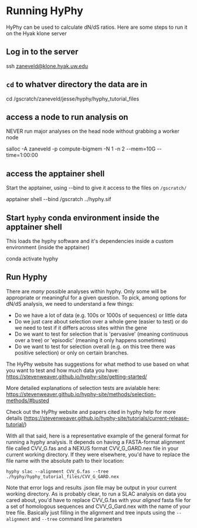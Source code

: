 # Running HyPhy 

HyPhy can be used to calculate dN/dS ratios. Here are some steps to run it on the Hyak klone server

## Log in to the server

ssh zaneveld@klone.hyak.uw.edu

## `cd` to whatver directory the data are in

cd /gscratch/zaneveld/jesse/hyphy/hyphy_tutorial_files

## access a node to run analysis on
NEVER run major analyses on the head node without grabbing a worker node

salloc -A zaneveld -p compute-bigmem -N 1 -n 2 --mem=10G --time=1:00:00

## access the apptainer shell
Start the apptainer, using --bind to give it access to the files on `/gscratch/`

apptainer shell --bind /gscratch ../hyphy.sif

## Start `hyphy` conda environment inside the apptainer shell
This loads the hyphy software and it's dependencies inside a custom environment (inside the apptainer)

conda activate hyphy

## Run Hyphy
There are *many* possible analyses within hyphy. Only some will be appropriate or meaningful for a given question.
To pick, among options for dN/dS analysis, we need to understand a few things:

- Do we have a lot of data (e.g. 100s or 1000s of sequences) or little data
- Do we just care about selection over a whole gene (easier to test) or do we need to test if it differs
  across sites within the gene
- Do we want to test for selection that is 'pervasive' (meaning continuous over a tree) or 'episodic' (meaning it only happens sometimes)
- Do we want to test for selection overall (e.g. on this tree there was positive selection) or only on certain branches.

The HyPhy website has suggestions for what method to use based on what you want to test and how much data you have:
https://stevenweaver.github.io/hyphy-site/getting-started/

More detailed explanations of selection tests are avialable here:
https://stevenweaver.github.io/hyphy-site/methods/selection-methods/#busted



Check out the HyPhy website and papers cited in hyphy help for more details (https://stevenweaver.github.io/hyphy-site/tutorials/current-release-tutorial/)

With all that said, here is a representative example of the general format for running a hyphy analysis. It depends on having a FASTA-format alignment file called CVV_G.fas and a NEXUS format CVV_G_GARD.nex file in your current working directory. If they were elsewhere, you'd have to replace the file name with the absolute path to their location:

`
hyphy slac --alignment CVV_G.fas --tree ./hyphy/hyphy_tutorial_files/CVV_G_GARD.nex
`

Note that error logs and results .json file may be output in your current working directory. 
As is probably clear, to run a SLAC analysis on data you cared about, you'd have to replace CVV_G.fas with your *aligned* fasta file for a set of homologous sequences and CVV_G_Gard.nex
with the name of your tree file. Basically just filling in the alignment and tree inputs using the `--alignment` and `--tree` command line parameters




